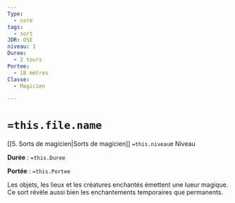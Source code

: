```yaml
---
Type:
  - core
tags:
  - sort
JDR: OSE
niveau: 1
Duree:
  - 2 tours
Portee:
  - 18 mètres
Classe:
  - Magicien

---
```

# `=this.file.name`  

[[5. Sorts de magicien|Sorts de magicien]] `=this.niveau`e Niveau

**Durée** : `=this.Duree` 

**Portée** : `=this.Portee`

Les objets, les lieux et les créatures enchantés émettent une lueur magique. Ce sort révèle aussi bien les enchantements temporaires que permanents.